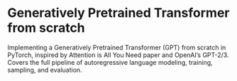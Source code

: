 # Generatively Pretrained Transformer from scratch

Implementing a Generatively Pretrained Transformer (GPT) from scratch in PyTorch, inspired by Attention is All You Need paper and OpenAI’s GPT-2/3. Covers the full pipeline of autoregressive language modeling, training, sampling, and evaluation.
